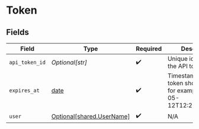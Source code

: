 # Token


## Fields

| Field                                                                           | Type                                                                            | Required                                                                        | Description                                                                     |
| ------------------------------------------------------------------------------- | ------------------------------------------------------------------------------- | ------------------------------------------------------------------------------- | ------------------------------------------------------------------------------- |
| `api_token_id`                                                                  | *Optional[str]*                                                                 | :heavy_check_mark:                                                              | Unique identifier of the API token.                                             |
| `expires_at`                                                                    | [date](https://docs.python.org/3/library/datetime.html#date-objects)            | :heavy_check_mark:                                                              | Timestamp when the token should expire, for example '2022-05-12T12:25:09+02:00' |
| `user`                                                                          | [Optional[shared.UserName]](undefined/models/shared/username.md)                | :heavy_check_mark:                                                              | N/A                                                                             |